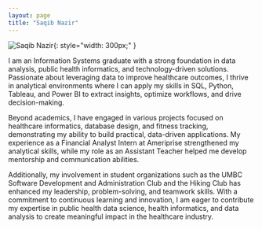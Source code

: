 ```yaml
---
layout: page
title: "Saqib Nazir"
---
```


![Saqib Nazir]([assets/profile_pic.png](https://upload.wikimedia.org/wikipedia/en/0/03/Walter_White_S5B.png)){: style="width: 300px;" }

I am an Information Systems graduate with a strong foundation in data analysis, public health informatics, and technology-driven solutions. Passionate about leveraging data to improve healthcare outcomes, I thrive in analytical environments where I can apply my skills in SQL, Python, Tableau, and Power BI to extract insights, optimize workflows, and drive decision-making.

Beyond academics, I have engaged in various projects focused on healthcare informatics, database design, and fitness tracking, demonstrating my ability to build practical, data-driven applications. My experience as a Financial Analyst Intern at Ameriprise strengthened my analytical skills, while my role as an Assistant Teacher helped me develop mentorship and communication abilities.

Additionally, my involvement in student organizations such as the UMBC Software Development and Administration Club and the Hiking Club has enhanced my leadership, problem-solving, and teamwork skills. With a commitment to continuous learning and innovation, I am eager to contribute my expertise in public health data science, health informatics, and data analysis to create meaningful impact in the healthcare industry.

